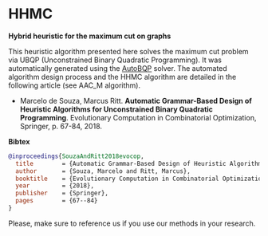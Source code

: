 # HHMC
**Hybrid heuristic for the maximum cut on graphs**

This heuristic algorithm presented here solves the maximum cut problem via UBQP (Unconstrained Binary Quadratic Programming). It was automatically generated using the [AutoBQP](https://github.com/souzamarcelo/AutoBQP) solver. The automated algorithm design process and the HHMC algorithm are detailed in the following article (see AAC_M algorithm).

+ Marcelo de Souza, Marcus Ritt. **Automatic Grammar-Based Design of Heuristic Algorithms for Unconstrained Binary Quadratic Programming**. Evolutionary Computation in Combinatorial Optimization, Springer, p. 67-84, 2018.

**Bibtex**

```bibtex
@inproceedings{SouzaAndRitt2018evocop,
  title        = {Automatic Grammar-Based Design of Heuristic Algorithms for Unconstrained Binary Quadratic Programming},
  author       = {Souza, Marcelo and Ritt, Marcus},
  booktitle    = {Evolutionary Computation in Combinatorial Optimization ({EvoCOP}~2018)},
  year         = {2018},
  publisher    = {Springer},
  pages        = {67--84}
}
```
Please, make sure to reference us if you use our methods in your research.
